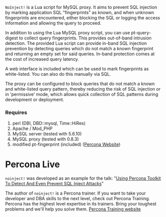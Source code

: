 `NoInject!` is a Lua script for MySQL proxy.  It aims to prevent SQL injection by marking application SQL "fingerprints" as known, and when unknown fingerprints are encountered, either blocking the SQL or logging the access information and allowing the query to proceed.

In addition to using the Lua MySQL proxy script, you can use pt-query-digest to collect query fingerprints.  This provides out-of-band intrusion detection.   The provided Lua script can provide in-band SQL injection prevention by detecting queries which do not match a known fingerprint and returning an empty set for said queries.  In-band protection comes at the cost of increased query latency.

A web interface is included which can be used to mark fingerprints as white-listed.  You can also do this manually via SQL.

The proxy can be configured to block queries that do not match a known and white-listed query pattern, thereby reducing the risk of SQL injection or in 'permissive' mode, which allows quick collection of SQL patterns during development or deployment.

### Requires ###

  1. perl (DBI, DBD::mysql, Time::HiRes)
  1. Apache / Mod\_PHP
  1. MySQL server (tested with 5.6.10)
  1. MySQL proxy (tested with 0.8.3)
  1. modified pt-fingerprint (included) ([Percona Website](http://www.percona.com))

# Percona Live #
`noinject!` was developed as an example for the talk: "[Using Percona Toolkit To Detect And Even Prevent SQL Inject Attacks](https://www.percona.com/live/mysql-conference-2013/sessions/using-percona-toolkit-detect-and-even-prevent-sql-injection-attacks)"


The author of `noinject!` is a Percona trainer.  If you want to take your developer and DBA skills to the next level, check out Percona Training.  Percona has the highest level expertise in its trainers.  Bring your toughest problems and we'll help you solve them.
[Percona Training website](http://www.percona.com/training)